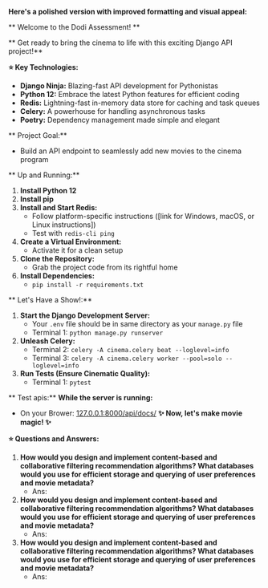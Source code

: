  **Here's a polished version with improved formatting and visual appeal:**

** Welcome to the Dodi Assessment! **

** Get ready to bring the cinema to life with this exciting Django API project!**

**⭐️ Key Technologies:**

- **Django Ninja:** Blazing-fast API development for Pythonistas
- **Python 12:** Embrace the latest Python features for efficient coding
- **Redis:** Lightning-fast in-memory data store for caching and task queues
- **Celery:** A powerhouse for handling asynchronous tasks
- **Poetry:** Dependency management made simple and elegant

** Project Goal:**

- Build an API endpoint to seamlessly add new movies to the cinema program

** Up and Running:**

1. **Install Python 12**
2. **Install pip**
3. **Install and Start Redis:**
   - Follow platform-specific instructions ([link for Windows, macOS, or Linux instructions])
   - Test with `redis-cli ping`
4. **Create a Virtual Environment:**
   - Activate it for a clean setup
5. **Clone the Repository:**
   - Grab the project code from its rightful home
6. **Install Dependencies:**
   - `pip install -r requirements.txt`

** Let's Have a Show!:**

1. **Start the Django Development Server:**
   - Your `.env` file should be in same directory as your `manage.py` file
   - Terminal 1: `python manage.py runserver`
2. **Unleash Celery:**
   - Terminal 2: `celery -A cinema.celery beat --loglevel=info`
   - Terminal 3: `celery -A cinema.celery worker --pool=solo --loglevel=info`
3. **Run Tests (Ensure Cinematic Quality):**
   - Terminal 1: `pytest`

** Test apis:**
   **While the server is running:** 
   - On your Brower: [127.0.0.1:8000/api/docs/](http://127.0.0.1:8000/api/docs)
**✨ Now, let's make movie magic! ✨**

**⭐️ Questions and Answers:**
1. **How would you design and implement content-based and collaborative filtering recommendation algorithms?   What databases would you use for efficient storage and querying of user preferences and movie metadata?**
    - Ans:
2. **How would you design and implement content-based and collaborative filtering recommendation algorithms?   What databases would you use for efficient storage and querying of user preferences and movie metadata?**
    - Ans:
3. **How would you design and implement content-based and collaborative filtering recommendation algorithms?   What databases would you use for efficient storage and querying of user preferences and movie metadata?**
    - Ans: